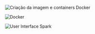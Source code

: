 ![Criação da imagem e containers Docker](https://github.com/fuculo/Engenharia-de-Dados/assets/138727304/834a04d4-d98b-4e60-bc9b-0363d1aedbef)

![Docker](https://github.com/fuculo/Engenharia-de-Dados/assets/138727304/af281d1f-1220-468a-95e5-f5f8c37a6cf9)

![User Interface Spark](https://github.com/fuculo/Engenharia-de-Dados/assets/138727304/c96b6bc4-4100-45a0-8f5c-aaff6e4b4ac3)
